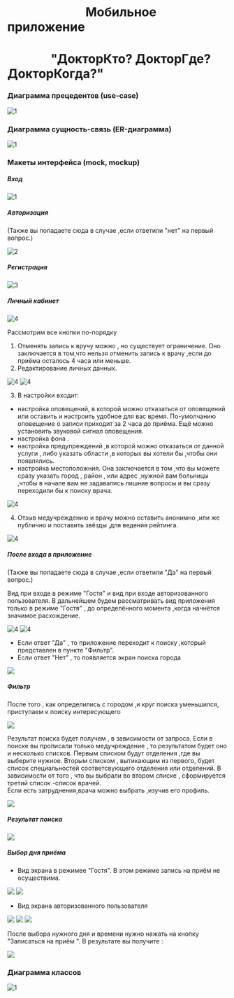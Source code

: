 #  &nbsp; &nbsp; &nbsp; &nbsp; &nbsp; &nbsp; &nbsp; &nbsp; &nbsp; &nbsp;&nbsp;&nbsp;&nbsp;&nbsp;&nbsp;&nbsp;&nbsp; Мобильное приложение
# &nbsp; &nbsp; &nbsp; &nbsp; &nbsp; &nbsp;&nbsp; &nbsp; "ДокторКто? ДокторГде? ДокторКогда?"

###   Диаграмма прецедентов (use-case)

![1](https://pp.userapi.com/c837431/v837431386/2f506/bpYpiJOy-ps.jpg)

###   Диаграмма сущность-связь (ER-диаграмма)

![1](https://pp.userapi.com/c837431/v837431386/2f41f/6DQF5xvDVq0.jpg)

###   Макеты интерфейса (mock, mockup)
 ##### Вход 
 
![1](https://pp.userapi.com/c837431/v837431386/2f170/58D2QOox6LY.jpg )

 ##### Авторизация 
 
 (Также вы попадаете сюда в случае ,если ответили "нет" на первый вопрос.) 
 
![2](https://pp.userapi.com/c837431/v837431386/2f191/tH-NBppF1X0.jpg  )

 ##### Регистрация
 
![3](https://pp.userapi.com/c837431/v837431386/2f199/o6GN5pQXRDc.jpg)

##### Личный кабинет

![4](https://pp.userapi.com/c837431/v837431386/2f214/Z788UClz2xs.jpg) 

Рассмотрим все кнопки по-порядку

1. Отменять запись к вручу можно , но существует ограничение. Оно заключается в том,что нельзя отменить запись к врачу ,если до приёма осталось 4 часа или меньше.
2. Редактирование личных данных.

![4](https://pp.userapi.com/c837431/v837431386/2f2ae/o8lebrmw5w0.jpg)
![4](https://pp.userapi.com/c837431/v837431386/2f2b6/QNDrRelyK_c.jpg)

3. В настройки входит: 
- настройка оповещений, в которой можно отказаться от оповещений или оставить и настроить удобное для вас время. По-умолчанию оповещение о записи приходит за 2 часа до приёма. Ещё можно установить звуковой сигнал оповещения.
- настройка фона .
- настройка предупреждений ,в которой можно отказаться от данной услуги , либо указать области ,в которых вы хотели бы ,чтобы они появлялись.
- настройка местоположния. Она заключается в том ,что вы можете сразу указать город , район , или адрес ,нужной вам больницы ,чтобы в начале вам не задавались лишние вопросы и вы сразу переходили бы к поиску врача.

![4](https://pp.userapi.com/c837431/v837431386/2f2be/tdUFQk-51Gk.jpg)

4. Отзыв медучреждению и врачу можно оставить анонимно ,или же публично и поставить звёзды ,для ведения рейтинга. 

![4](https://pp.userapi.com/c837431/v837431386/2f2e0/PPuIZmr90BY.jpg)

##### После входа в приложение

(Также вы попадаете сюда в случае ,если ответили "Да" на первый вопрос.)

Вид при входе в режиме "Гостя" и вид при входе авторизованного пользователя. В дальнейшем будем рассматривать вид приложения только в режиме "Гостя" , до определённого момента ,когда начнётся значимое расхождение.

![4](https://pp.userapi.com/c837431/v837431386/2f1a1/p9zo9oBruy4.jpg) 
![4](https://pp.userapi.com/c837431/v837431386/2f27e/1lc8YwcNa94.jpg)

- Если ответ "Да" , то приложение переходит к поиску ,который представлен в пункте "Фильтр".
- Если ответ "Нет" , то появляется экран поиска города

![](https://pp.userapi.com/c837431/v837431386/2f1a9/eJT7wVeIBOE.jpg)

##### Фильтр 
После того , как определились с городом ,и круг поиска уменьшился, приступаем к поиску интересующего 

![](https://pp.userapi.com/c837431/v837431386/2f1b1/c0CXhpcblPc.jpg)

Результат поиска будет получем , в зависимости от запроса. 
Если в поиске вы прописали только медучреждение , то результатом будет оно и несколько списков. Первым списком будут отделения ,где вы выберите нужное. Вторым списком , вытикающим из первого, будет список специальностей соответсвующего отделения или отделений. В зависимости от того , что вы выбрали во втором списке , сформируется третий список -список врачей.  
Если есть затруднения,врача можно выбрать ,изучив его профиль. 

![](https://pp.userapi.com/c837431/v837431386/2f2f8/qgU-lj24oY8.jpg)

##### Результат поиска

![](https://pp.userapi.com/c837431/v837431386/2f2e8/xWkO2ShKPCA.jpg)

##### Выбор дня приёма
- Вид экрана в режимее "Гостя".
В этом режиме запись на приём не осуществима.

![](https://pp.userapi.com/c837431/v837431386/2f296/GfWodv6BC18.jpg)
![](https://pp.userapi.com/c837431/v837431386/2f1ec/JbkF3Ic2K1E.jpg)

- Вид экрана авторизованного пользователя

![](https://pp.userapi.com/c837431/v837431386/2f29e/TKWJl6XM7Cs.jpg)
![](https://pp.userapi.com/c837431/v837431386/2f2a6/8P-qFNJ_N7c.jpg)
![](https://pp.userapi.com/c837431/v837431386/2f20c/72b6C1IY3ZI.jpg)

После выбора нужного дня и времени нужно нажать на кнопку "Записаться на приём ".
В результате вы получите :

![](https://pp.userapi.com/c837431/v837431386/2f1e4/ji14JwHnM0o.jpg)

###   Диаграмма классов
![1](https://pp.userapi.com/c638325/v638325386/31775/63VbCVHVU_I.jpg)
